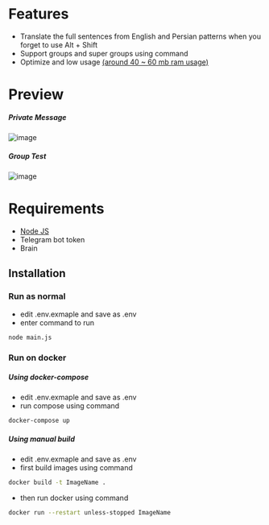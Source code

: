 # Features
- Translate the full sentences from English and Persian patterns when you forget to use Alt + Shift
- Support groups and super groups using command
- Optimize and low usage [(around 40 ~ 60 mb ram usage)](https://cdn.discordapp.com/attachments/555420890444070912/1049401824601444412/image.png)

# Preview
##### Private Message
![image](https://cdn.discordapp.com/attachments/555420890444070912/1049402222854815804/image.png)
##### Group Test
![image](https://cdn.discordapp.com/attachments/555420890444070912/1049402347488546816/image.png)

# Requirements
- [Node JS](https://nodejs.org/)
- Telegram bot token
- Brain

## Installation	
### Run as normal
- edit .env.exmaple and save as .env
- enter command to run
```bash
node main.js
```
### Run on docker
##### Using docker-compose
- edit .env.exmaple and save as .env
- run compose using command
```bash
docker-compose up
```
##### Using manual build
- edit .env.exmaple and save as .env
- first build images using command
```bash
docker build -t ImageName .
```
- then run docker using command
```bash
docker run --restart unless-stopped ImageName
```

